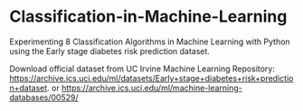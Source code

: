 # Classification-in-Machine-Learning
Experimenting 8 Classification Algorithms in Machine Learning with Python using the Early stage diabetes risk prediction dataset.
 
 Download official dataset from UC Irvine Machine Learning Repository:
 https://archive.ics.uci.edu/ml/datasets/Early+stage+diabetes+risk+prediction+dataset.
 or https://archive.ics.uci.edu/ml/machine-learning-databases/00529/
